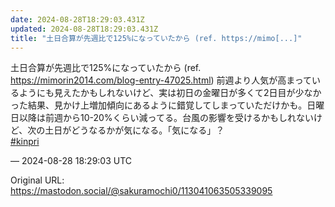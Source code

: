 ```yaml
---
date: 2024-08-28T18:29:03.431Z
updated: 2024-08-28T18:29:03.431Z
title: "土日合算が先週比で125%になっていたから (ref. https://mimo[...]"
---
```


<p>土日合算が先週比で125%になっていたから (ref. <a href="https://mimorin2014.com/blog-entry-47025.html" target="_blank" rel="nofollow noopener" translate="no"><span class="invisible">https://</span><span class="ellipsis">mimorin2014.com/blog-entry-470</span><span class="invisible">25.html</span></a>) 前週より人気が高まっているようにも見えたかもしれないけど、実は初日の金曜日が多くて2日目が少なかった結果、見かけ上増加傾向にあるように錯覚してしまっていただけかも。日曜日以降は前週から10-20%くらい減ってる。台風の影響を受けるかもしれないけど、次の土日がどうなるかが気になる。「気になる」？<br /><a href="https://mastodon.social/tags/kinpri" class="mention hashtag" rel="tag">#<span>kinpri</span></a></p>

&mdash; 2024-08-28 18:29:03 UTC

Original URL: https://mastodon.social/@sakuramochi0/113041063505339095
